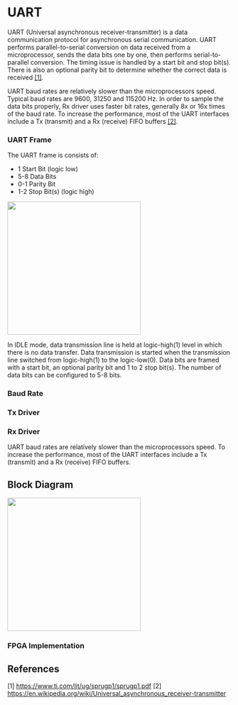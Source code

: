 # UART
UART (Universal asynchronous receiver-transmitter) is a data communication protocol for asynchronous serial communication. UART performs parallel-to-serial conversion on data received from a microprocessor, sends the data bits one by one, then performs serial-to-parallel conversion. The timing issue is handled by a start bit and stop bit(s). There is also an optional parity bit to determine whether the correct data is received [[1]](https://www.ti.com/lit/ug/sprugp1/sprugp1.pdf).

UART baud rates are relatively slower than the microprocessors speed. Typical baud rates are 9600, 31250 and 115200 Hz. In order to sample the data bits properly, Rx driver uses faster bit rates, generally 8x or 16x times of the baud rate. To increase the performance, most of the UART interfaces include a Tx (transmit) and a Rx (receive) FIFO buffers [[2]](https://en.wikipedia.org/wiki/Universal_asynchronous_receiver-transmitter). 

### UART Frame
The UART frame is consists of:
* 1 Start Bit (logic low)
* 5-8 Data Bits
* 0-1 Parity Bit
* 1-2 Stop Bit(s) (logic high)

<img src="https://user-images.githubusercontent.com/51496220/235833559-c95beef7-b57e-4a39-a183-48b0f1c9f09b.png" width="300">

In IDLE mode, data transmission line is held at logic-high(1) level in which there is no data transfer. Data transmission is started when the transmission line switched from logic-high(1) to the logic-low(0). Data bits are framed with a start bit, an optional parity bit and 1 to 2 stop bit(s). The number of data bits can be configured to 5-8 bits.


### Baud Rate




### Tx Driver


### Rx Driver
UART baud rates are relatively slower than the microprocessors speed. To increase the performance, most of the UART interfaces include a Tx (transmit) and a Rx (receive) FIFO buffers. 


## Block Diagram
<img src="https://user-images.githubusercontent.com/51496220/235600974-d7dd7bc6-1c2c-4c13-9061-2960e5777a80.png" width="300">


### FPGA Implementation


## References
[1] https://www.ti.com/lit/ug/sprugp1/sprugp1.pdf
[2] https://en.wikipedia.org/wiki/Universal_asynchronous_receiver-transmitter
